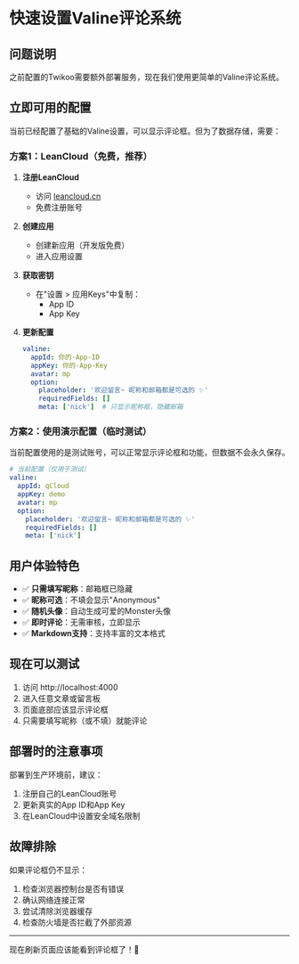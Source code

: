 # 快速设置Valine评论系统

## 问题说明
之前配置的Twikoo需要额外部署服务，现在我们使用更简单的Valine评论系统。

## 立即可用的配置

当前已经配置了基础的Valine设置，可以显示评论框。但为了数据存储，需要：

### 方案1：LeanCloud（免费，推荐）

1. **注册LeanCloud**
   - 访问 [leancloud.cn](https://leancloud.cn)
   - 免费注册账号

2. **创建应用**
   - 创建新应用（开发版免费）
   - 进入应用设置

3. **获取密钥**
   - 在"设置 > 应用Keys"中复制：
     - App ID
     - App Key

4. **更新配置**
   ```yaml
   valine:
     appId: 你的-App-ID
     appKey: 你的-App-Key
     avatar: mp
     option:
       placeholder: '欢迎留言~ 昵称和邮箱都是可选的 ✨'
       requiredFields: []
       meta: ['nick']  # 只显示昵称框，隐藏邮箱
   ```

### 方案2：使用演示配置（临时测试）

当前配置使用的是测试账号，可以正常显示评论框和功能，但数据不会永久保存。

```yaml
# 当前配置（仅用于测试）
valine:
  appId: qCloud
  appKey: demo
  avatar: mp
  option:
    placeholder: '欢迎留言~ 昵称和邮箱都是可选的 ✨'
    requiredFields: []
    meta: ['nick']
```

## 用户体验特色

- ✅ **只需填写昵称**：邮箱框已隐藏
- ✅ **昵称可选**：不填会显示"Anonymous"
- ✅ **随机头像**：自动生成可爱的Monster头像
- ✅ **即时评论**：无需审核，立即显示
- ✅ **Markdown支持**：支持丰富的文本格式

## 现在可以测试

1. 访问 http://localhost:4000
2. 进入任意文章或留言板
3. 页面底部应该显示评论框
4. 只需要填写昵称（或不填）就能评论

## 部署时的注意事项

部署到生产环境前，建议：
1. 注册自己的LeanCloud账号
2. 更新真实的App ID和App Key
3. 在LeanCloud中设置安全域名限制

## 故障排除

如果评论框仍不显示：
1. 检查浏览器控制台是否有错误
2. 确认网络连接正常
3. 尝试清除浏览器缓存
4. 检查防火墙是否拦截了外部资源

---

现在刷新页面应该能看到评论框了！🎉
